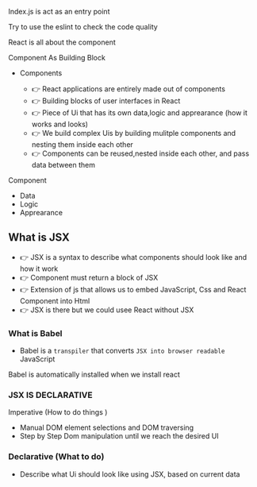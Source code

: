 Index.js is act as an entry point 


Try to use the eslint to check the code quality

React is all about the component 

Component As Building Block

- Components 

    -  👉 React applications are entirely made out of components
    -  👉 Building blocks of user interfaces in React 
    -  👉 Piece of Ui that has its own data,logic and apprearance (how it works and looks)
    -  👉 We build complex Uis by building mulitple components and nesting them inside each other
    -  👉 Components can be reused,nested inside each other, and pass data between them 


Component 

 - Data
 - Logic
 - Apprearance
## What is JSX

-  👉 JSX is a syntax to describe what components should look like and how it work
-  👉 Component must return a block of JSX
-  👉 Extension of js that allows us to embed JavaScript, Css and React Component into Html
-  👉 JSX is there but we could usee React without JSX
### What is Babel 

- Babel is a `transpiler` that converts `JSX into browser readable` JavaScript

Babel is automatically installed when we install react




### JSX IS DECLARATIVE

Imperative (How to do things )

- Manual DOM element selections and DOM traversing
-  Step by Step Dom manipulation until we reach the desired UI


### Declarative (What to do)

- Describe what Ui should look like using JSX, based on current data 

